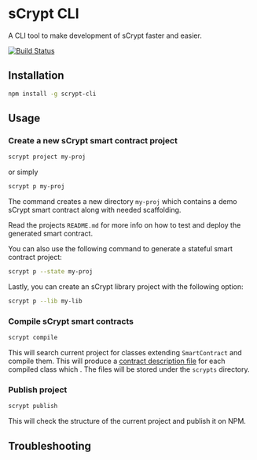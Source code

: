 # sCrypt CLI

A CLI tool to make development of sCrypt faster and easier.

[![Build Status](https://travis-ci.com/sCrypt-Inc/scrypt-cli.svg?branch=master)](https://travis-ci.com/sCrypt-Inc/scrypt-cli)
## Installation

```sh
npm install -g scrypt-cli
```

## Usage

### Create a new sCrypt smart contract project

```sh
scrypt project my-proj
```
 
 or simply

```sh
scrypt p my-proj
```

The command creates a new directory `my-proj` which contains a demo sCrypt smart contract along with needed scaffolding. 

Read the projects `README.md` for more info on how to test and deploy the generated smart contract.

You can also use the following command to generate a stateful smart contract project:

```sh
scrypt p --state my-proj
```

Lastly, you can create an sCrypt library project with the following option:

```sh
scrypt p --lib my-lib
```
### Compile sCrypt smart contracts

```sh
scrypt compile
```

This will search current project for classes extending `SmartContract` and compile them. This will produce a [contract description file](https://github.com/sCrypt-Inc/scryptlib#contract-description-file) for each compiled class which . The files will be stored under the `scrypts` directory.

### Publish project
```sh
scrypt publish
```

This will check the structure of the current project and publish it on NPM.


## Troubleshooting

